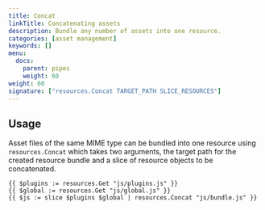 ```yaml
---
title: Concat
linkTitle: Concatenating assets
description: Bundle any number of assets into one resource.
categories: [asset management]
keywords: []
menu:
  docs:
    parent: pipes
    weight: 60
weight: 60
signature: ["resources.Concat TARGET_PATH SLICE_RESOURCES"]
---
```


## Usage

Asset files of the same MIME type can be bundled into one resource using `resources.Concat` which takes two arguments, the target path for the created resource bundle and a slice of resource objects to be concatenated.

```go-html-template
{{ $plugins := resources.Get "js/plugins.js" }}
{{ $global := resources.Get "js/global.js" }}
{{ $js := slice $plugins $global | resources.Concat "js/bundle.js" }}
```
